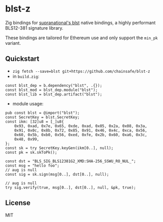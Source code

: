 # blst-z
Zig bindings for [supranational's blst](https://github.com/supranational/blst) native bindings, a highly performant BLS12-381 signature library.

These bindings are tailored for Ethereum use and only support the `min_pk` variant.

## Quickstart

- `zig fetch --save=blst git+https://github.com/chainsafe/blst-z`
- in `build.zig`:
```zig
const blst_dep = b.dependency("blst", .{});
const blst_mod = blst_dep.module("blst");
const blst_lib = blst_dep.artifact("blst");
```
- module usage:
```zig
pub const blst = @import("blst");
const SecretKey = blst.SecretKey;
const ikm: [32]u8 = [_]u8{
    0x93, 0xad, 0x7e, 0x65, 0xde, 0xad, 0x05, 0x2a, 0x08, 0x3a,
    0x91, 0x0c, 0x8b, 0x72, 0x85, 0x91, 0x46, 0x4c, 0xca, 0x56,
    0x60, 0x5b, 0xb0, 0x56, 0xed, 0xfe, 0x2b, 0x60, 0xa6, 0x3c,
    0x48, 0x99,
};
const sk = try SecretKey.keyGen(ikm[0..], null);
const pk = sk.skToPk();

const dst = "BLS_SIG_BLS12381G2_XMD:SHA-256_SSWU_RO_NUL_";
const msg = "hello foo";
// aug is null
const sig = sk.sign(msg[0..], dst[0..], null);

// aug is null
try sig.verify(true, msg[0..], dst[0..], null, &pk, true);
```

## License

MIT
